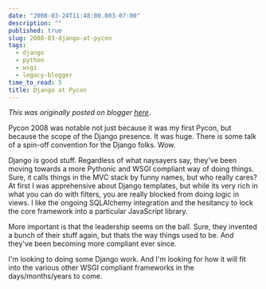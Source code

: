 ```yaml
---
date: "2008-03-24T11:48:00.003-07:00"
description: ""
published: true
slug: 2008-03-django-at-pycon
tags:
  - django
  - python
  - wsgi
  - legacy-blogger
time_to_read: 5
title: Django at Pycon
---
```


_This was originally posted on blogger [here](https://pydanny.blogspot.com/2008/03/django-at-pycon.html)_.

Pycon 2008 was notable not just because it was my first Pycon, but because the scope of the Django presence. It was huge. There is some talk of a spin-off convention for the Django folks. Wow.

Django is good stuff. Regardless of what naysayers say, they've been moving towards a more Pythonic and WSGI compliant way of doing things. Sure, it calls things in the MVC stack by funny names, but who really cares? At first I was apprehensive about Django templates, but while its very rich in what you can do with filters, you are really blocked from doing logic in views. I like the ongoing SQLAlchemy integration and the hesitancy to lock the core framework into a particular JavaScript library.

More important is that the leadership seems on the ball. Sure, they invented a bunch of their stuff again, but thats the way things used to be. And they've been becoming more compliant ever since.

I'm looking to doing some Django work. And I'm looking for how it will fit into the various other WSGI compliant frameworks in the days/months/years to come.
